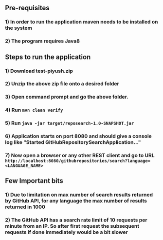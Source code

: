 ##  Pre-requisites
### 1) In order to run the application maven needs to be installed on the system
### 2) The program requires Java8

## Steps to run the application
### 1) Download test-piyush.zip
### 2) Unzip the above zip file onto a desired folder
### 3) Open command prompt and go the above folder.
### 4) Run `mvn clean verify`
### 5) Run `java -jar target/reposearch-1.0-SNAPSHOT.jar`
### 6) Application starts on port 8080 and should give a console log like "Started GitHubRepositorySearchApplication..."
### 7) Now open a browser or any other REST client and go to URL `http://localhost:8080/githubrepositories/search?language=<LANGUAGE_NAME>`

## Few Important bits
### 1) Due to limitation on max number of search results returned by GitHub API, for any language the max number of results returned in 1000
### 2) The GitHub API has a search rate limit of 10 requests per minute from an IP. So after first request the subsequent requests if done immediately would be a bit slower
